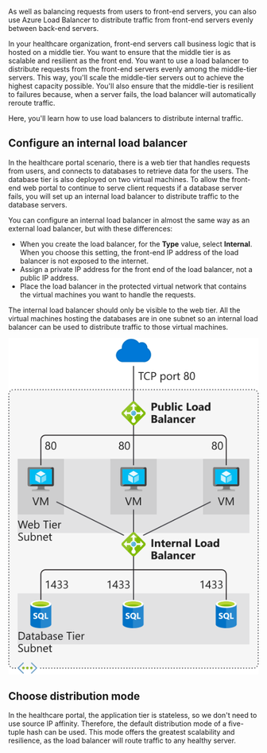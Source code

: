 As well as balancing requests from users to front-end servers, you can also use Azure Load Balancer to distribute traffic from front-end servers evenly between back-end servers.

In your healthcare organization, front-end servers call business logic that is hosted on a middle tier. You want to ensure that the middle tier is as scalable and resilient as the front end. You want to use a load balancer to distribute requests from the front-end servers evenly among the middle-tier servers. This way, you'll scale the middle-tier servers out to achieve the highest capacity possible. You'll also ensure that the middle-tier is resilient to failures because, when a server fails, the load balancer will automatically reroute traffic.

Here, you'll learn how to use load balancers to distribute internal traffic.

## Configure an internal load balancer

In the healthcare portal scenario, there is a web tier that handles requests from users, and connects to databases to retrieve data for the users. The database tier is also deployed on two virtual machines. To allow the front-end web portal to continue to serve client requests if a database server fails, you will set up an internal load balancer to distribute traffic to the database servers.

You can configure an internal load balancer in almost the same way as an external load balancer, but with these differences:

- When you create the load balancer, for the **Type** value, select **Internal**. When you choose this setting, the front-end IP address of the load balancer is not exposed to the internet.
- Assign a private IP address for the front end of the load balancer, not a public IP address.
- Place the load balancer in the protected virtual network that contains the virtual machines you want to handle the requests.

The internal load balancer should only be visible to the web tier. All the virtual machines hosting the databases are in one subnet so an internal load balancer can be used to distribute traffic to those virtual machines.

![Diagram of internal load balancer](../media/5-internal-load-balancer.svg)

## Choose distribution mode

In the healthcare portal, the application tier is stateless, so we don't need to use source IP affinity. Therefore, the default distribution mode of a five-tuple hash can be used. This mode offers the greatest scalability and resilience, as the load balancer will route traffic to any healthy server.
